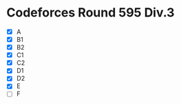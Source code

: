 # Codeforces Round 595 Div.3

- [x] A
- [x] B1
- [x] B2
- [x] C1
- [x] C2
- [x] D1
- [x] D2
- [x] E
- [ ] F